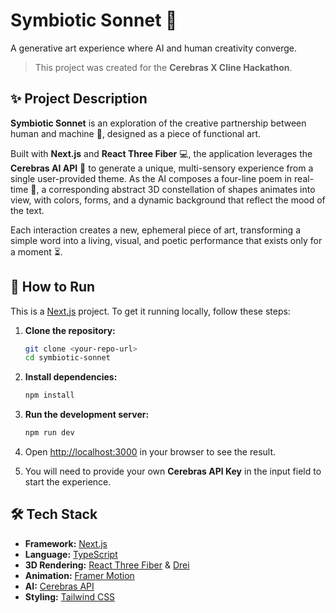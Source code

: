 # Symbiotic Sonnet 🎨

A generative art experience where AI and human creativity converge.

> This project was created for the **Cerebras X Cline Hackathon**.

## ✨ Project Description

**Symbiotic Sonnet** is an exploration of the creative partnership between human and machine 🤝, designed as a piece of functional art.

Built with **Next.js** and **React Three Fiber** 💻, the application leverages the **Cerebras AI API** 🧠 to generate a unique, multi-sensory experience from a single user-provided theme. As the AI composes a four-line poem in real-time 📜, a corresponding abstract 3D constellation of shapes animates into view, with colors, forms, and a dynamic background that reflect the mood of the text.

Each interaction creates a new, ephemeral piece of art, transforming a simple word into a living, visual, and poetic performance that exists only for a moment ⏳.


## 🚀 How to Run

This is a [Next.js](https://nextjs.org/) project. To get it running locally, follow these steps:

1.  **Clone the repository:**

    ```bash
    git clone <your-repo-url>
    cd symbiotic-sonnet
    ```

2.  **Install dependencies:**

    ```bash
    npm install
    ```

3.  **Run the development server:**

    ```bash
    npm run dev
    ```

4.  Open [http://localhost:3000](https://www.google.com/search?q=http://localhost:3000) in your browser to see the result.

5.  You will need to provide your own **Cerebras API Key** in the input field to start the experience.

## 🛠️ Tech Stack

  * **Framework:** [Next.js](https://nextjs.org/)
  * **Language:** [TypeScript](https://www.typescriptlang.org/)
  * **3D Rendering:** [React Three Fiber](https://docs.pmnd.rs/react-three-fiber/getting-started/introduction) & [Drei](https://github.com/pmndrs/drei)
  * **Animation:** [Framer Motion](https://www.framer.com/motion/)
  * **AI:** [Cerebras API](https://www.cerebras.net/)
  * **Styling:** [Tailwind CSS](https://tailwindcss.com/)

